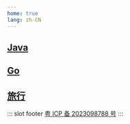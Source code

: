 ```yaml
---
home: true
lang: zh-CN
---
```


## [Java](/java/)

## [Go](/go/)

## [旅行](/travel/)

::: slot footer
[粤 ICP 备 2023098788 号](https://beian.miit.gov.cn/)
:::
